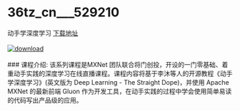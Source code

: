 # 36tz_cn___529210
动手学深度学习
[下载地址](http://www.36tz.cn/article/529210 "下载地址")
<br/></br>[![download](http://36tz.cn/muke_img/2019_12_356-23-300x188.jpg "下载地址")](http://www.36tz.cn/article/529210 "下载地址")
<br/></br>### 课程介绍:
该系列课程是MXNet 团队联合将门创投，开设的一门零基础、着重动手实践的深度学习在线直播课程。课程内容将基于李沐等人的开源教程《动手学深度学习》(英文版为 Deep Learning - The Straight Dope)，并使用 Apache MXNet 的最新前端 Gluon 作为开发工具，在动手实践的过程中学会使用简单易读的代码写出产品级的应用。


 

